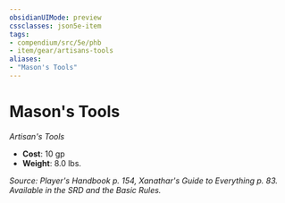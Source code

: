```yaml
---
obsidianUIMode: preview
cssclasses: json5e-item
tags:
- compendium/src/5e/phb
- item/gear/artisans-tools
aliases: 
- "Mason's Tools"
---
```

# Mason's Tools
*Artisan's Tools*  

- **Cost**: 10 gp
- **Weight**: 8.0 lbs.

*Source: Player's Handbook p. 154, Xanathar's Guide to Everything p. 83. Available in the SRD and the Basic Rules.*